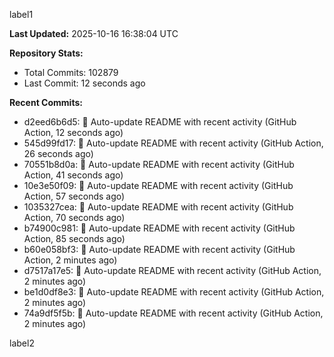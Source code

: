 
label1 
<!-- ACTIVITY_START -->
**Last Updated:** 2025-10-16 16:38:04 UTC

**Repository Stats:**
- Total Commits: 102879
- Last Commit: 12 seconds ago

**Recent Commits:**
- d2eed6b6d5: 🤖 Auto-update README with recent activity (GitHub Action, 12 seconds ago)
- 545d99fd17: 🤖 Auto-update README with recent activity (GitHub Action, 26 seconds ago)
- 70551b8d0a: 🤖 Auto-update README with recent activity (GitHub Action, 41 seconds ago)
- 10e3e50f09: 🤖 Auto-update README with recent activity (GitHub Action, 57 seconds ago)
- 1035327cea: 🤖 Auto-update README with recent activity (GitHub Action, 70 seconds ago)
- b74900c981: 🤖 Auto-update README with recent activity (GitHub Action, 85 seconds ago)
- b60e058bf3: 🤖 Auto-update README with recent activity (GitHub Action, 2 minutes ago)
- d7517a17e5: 🤖 Auto-update README with recent activity (GitHub Action, 2 minutes ago)
- be1d0df8e3: 🤖 Auto-update README with recent activity (GitHub Action, 2 minutes ago)
- 74a9df5f5b: 🤖 Auto-update README with recent activity (GitHub Action, 2 minutes ago)
<!-- ACTIVITY_END -->

label2
